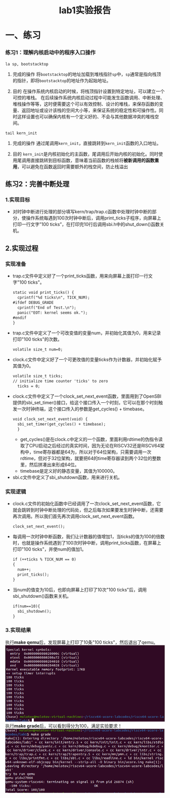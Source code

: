 <h1><center>lab1实验报告</center></h1>

# 一、练习

### 练习1：理解内核启动中的程序入口操作

```
la sp, bootstacktop
```

1. 完成的操作
   将`bootstacktop`的地址加载到堆栈指针`sp`中，`sp`通常是指向栈顶的指针，即将`bootstacktop`的地址作为起始地址。

2. 目的
   在操作系统内核启动的时候，将栈顶指针设置到特定地址，可以建立一个可控的堆栈。
   在后续操作系统内核启动过程中可能发生函数调用、中断处理、堆栈操作等等，这时便需要这个可以有效控制、设计的堆栈，来保存函数的变量、返回地址或设计该栈的空间大小等，来保证系统的稳定性和可操作性。同时这样设置也可以确保内核有一个定义好的、不会与其他数据冲突的堆栈空间。

```
tail kern_init
```

1. 完成的操作
   通过尾调用`kern_init`，直接跳转到`kern_init`函数的入口地址。

2. 目的
   `kern_init`是内核初始化的主函数，尾调用后开始内核的初始化。同时使用尾调用直接跳转到目标函数，意味着当前函数的栈帧将**被新调用的函数重用**，可以避免在函数返回时需要额外的栈空间，防止栈溢出

## 练习2：完善中断处理

### 1.实现目标

* 对时钟中断进行处理的部分填写kern/trap/trap.c函数中处理时钟中断的部分，使操作系统每遇到100次时钟中断后，调用print_ticks子程序，向屏幕上打印一行文字”100 ticks”，在打印完10行后调用sbi.h中的shut_down()函数关机。
  
## 2.实现过程
### 实现准备
+ trap.c文件中定义好了一个print_ticks函数，用来向屏幕上面打印一行文字"100 ticks"。
  ```
  static void print_ticks() {
    cprintf("%d ticks\n", TICK_NUM);
  #ifdef DEBUG_GRADE
    cprintf("End of Test.\n");
    panic("EOT: kernel seems ok.");
  #endif
  }
  ```
+ trap.c文件中定义了一个可改变值的变量num，并初始化其值为0，用来记录打印"100 ticks"的次数。
  ```
  volatile size_t num=0;
  ```
+ clock.c文件中定义好了一个可更改值的变量ticks作为计数器，并初始化赋予其值为0。
  ```
  volatile size_t ticks;
  // initialize time counter 'ticks' to zero
    ticks = 0;
  ```
+ clock.c文件中定义了一个clock_set_next_event函数，里面用到了OpenSBI提供的sbi_set_timer()接口，给这个接口传入一个时刻，它可以在那个时刻触发一次时钟终端，这个接口传入的参数是get_cycles() + timebase。
  ```
  void clock_set_next_event(void) { 
    sbi_set_timer(get_cycles() + timebase); 
    }
  ```
  + get_cycles()是在clock.c中定义的一个函数，里面利用rdtime的伪指令读取了CPU启动之后经过的真实时间，因为无论在RISCV32还是RISCV64架构中，time寄存器都是64为，所以对于64位架构，只需要调用一次rdtime，但对于32位架构，就要把64的time寄存器读到两个32位的整数里，然后拼凑出来形成64位。
  + timebase是定义好的静态变量，其值为100000。
+ sbi.c文件中定义了sbi_shutdown函数，用来进行关机。
### 实现逻辑
+ clock.c文件的初始化函数中已经调用了一次clock_set_next_event函数，它就会跳转到时钟中断处理的代码处，但之后每次如果要发生时钟中断，还需要再次调用。所以我们首先再次调用clock_set_next_event函数。
  ```
  clock_set_next_event();
  ```
+ 每调用一次时钟中断函数，我们让计数器的值增加1，当ticks的值为100的倍数时，也就是操作系统遇到了100次时钟中断，调用print_ticks函数，在屏幕上打印"100 ticks"，并使num的值加1。
  ```
  if (++ticks % TICK_NUM == 0) 
  {
    num++;
    print_ticks();
  }
  ```
+ 当num的值变为10后，也即向屏幕上打印了10次"100 ticks"后，调用sbi_shutdown()函数来关机。
  ```
  if(num==10){
    sbi_shutdown();
  }
  ```

### 3.实现结果
执行<strong>make qemu</strong>后，发现屏幕上打印了10条"100 ticks"，然后退出了qemu。
![实例图片](https://github.com/CookiecoderLi/Oslab_/blob/master/%E6%95%88%E6%9E%9C%E5%9B%BE.png)  
执行<strong>make grade</strong>后，可以看到得分为100，满足实验要求！
![实例图片](https://github.com/CookiecoderLi/Oslab_/blob/master/grade.png)

